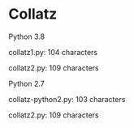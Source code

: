 # Collatz

Python 3.8

collatz1.py: 104 characters

collatz2.py: 109 characters


Python 2.7

collatz-python2.py: 103 characters

collatz2.py: 109 characters
